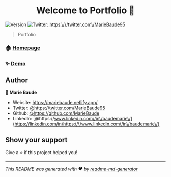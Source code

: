 <h1 align="center">Welcome to Portfolio 👋</h1>
<p>
  <img alt="Version" src="https://img.shields.io/badge/version-3.0.0-blue.svg?cacheSeconds=2592000" />
  <a href="https://twitter.com/https:\/\/twitter.com\/MarieBaude95" target="_blank">
    <img alt="Twitter: https:\/\/twitter.com\/MarieBaude95" src="https://img.shields.io/twitter/follow/https:\/\/twitter.com\/MarieBaude95.svg?style=social" />
  </a>
</p>

> Portfolio

### 🏠 [Homepage](https://mariebaude.netlify.app/)

### ✨ [Demo](https://mariebaude.netlify.app/)

## Author

👤 **Marie Baude**

* Website: https://mariebaude.netlify.app/
* Twitter: [@https:\/\/twitter.com\/MarieBaude95](https://twitter.com/https:\/\/twitter.com\/MarieBaude95)
* Github: [@https:\/\/github.com\/MarieBaude](https://github.com/https:\/\/github.com\/MarieBaude)
* LinkedIn: [@https:\/\/www.linkedin.com\/in\/baudemarie\/](https://linkedin.com/in/https:\/\/www.linkedin.com\/in\/baudemarie\/)

## Show your support

Give a ⭐️ if this project helped you!

***
_This README was generated with ❤️ by [readme-md-generator](https://github.com/kefranabg/readme-md-generator)_